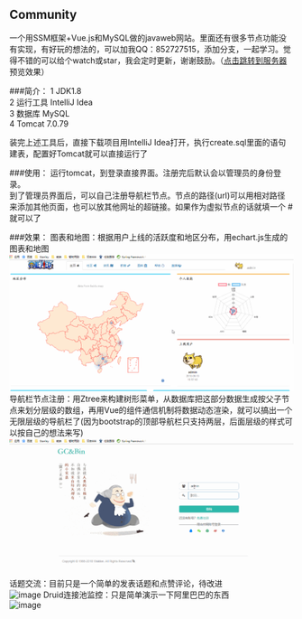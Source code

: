 ## Community
一个用SSM框架+Vue.js和MySQL做的javaweb网站。里面还有很多节点功能没有实现，有好玩的想法的，可以加我QQ：852727515，添加分支，一起学习。觉得不错的可以给个watch或star，我会定时更新，谢谢鼓励。（[点击跳转到服务器](http://47.106.190.36:8080/PetsCT/)预览效果）

###简介：
1 JDK1.8 <br>
2 运行工具 IntelliJ Idea <br>
3 数据库 MySQL <br>
4 Tomcat 7.0.79 <br>

装完上述工具后，直接下载项目用IntelliJ Idea打开，执行create.sql里面的语句建表，配置好Tomcat就可以直接运行了

###使用：
运行tomcat，到登录直接界面。注册完后默认会以管理员的身份登录。<br>
到了管理员界面后，可以自己注册导航栏节点。节点的路径(url)可以用相对路径</br>
来添加其他页面，也可以放其他网址的超链接。如果作为虚拟节点的话就填一个 # 就可以了


###效果：
图表和地图：根据用户上线的活跃度和地区分布，用echart.js生成的图表和地图<br>
![image](https://github.com/qq852727515/imageSave/blob/master/petsCT_img/index.gif)
导航栏节点注册：用Ztree来构建树形菜单，从数据库把这部分数据生成按父子节点来划分层级的数组，再用Vue的组件通信机制将数据动态渲染，就可以搞出一个无限层级的导航栏了(因为bootstrap的顶部导航栏只支持两层，后面层级的样式可以按自己的想法来写)<br>
![image](https://github.com/qq852727515/imageSave/blob/master/petsCT_img/tree.gif)
话题交流：目前只是一个简单的发表话题和点赞评论，待改进<br>
![image](https://github.com/qq852727515/imageSave/blob/master/petsCT_img/community.gif)
Druid连接池监控：只是简单演示一下阿里巴巴的东西<br>
![image](https://github.com/qq852727515/imageSave/blob/master/petsCT_img/druid.gif)


